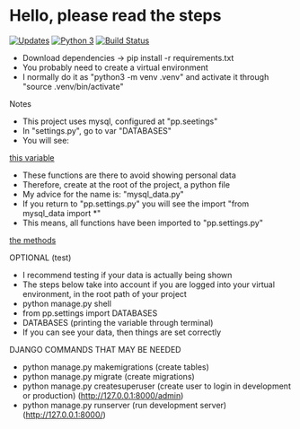 # Hello, please read the steps

[![Updates](https://pyup.io/repos/github/Lucas-far/attempt_api/shield.svg)](https://pyup.io/repos/github/Lucas-far/attempt_api/)
[![Python 3](https://pyup.io/repos/github/Lucas-far/attempt_api/python-3-shield.svg)](https://pyup.io/repos/github/Lucas-far/attempt_api/)
[![Build Status](https://travis-ci.org/Lucas-far/project_django_id_1.svg?branch=main)](https://travis-ci.org/Lucas-far/project_django_id_1)

- Download dependencies -> pip install -r requirements.txt
- You probably need to create a virtual environment
- I normally do it as "python3 -m venv .venv" and activate it through "source .venv/bin/activate"

Notes

- This project uses mysql, configured at "pp.seetings"
- In "settings.py", go to var "DATABASES"
- You will see:

[this variable](pa/static/images/databases.png)

- These functions are there to avoid showing personal data
- Therefore, create at the root of the project, a python file
- My advice for the name is: "mysql_data.py"
- If you return to "pp.settings.py" you will see the import "from mysql_data import *"
- This means, all functions have been imported to "pp.settings.py"

[the methods](pa/static/images/methods.png)

OPTIONAL (test)
- I recommend testing if your data is actually being shown 
- The steps below take into account if you are logged into your virtual environment, in the root path of your project
- python manage.py shell
- from pp.settings import DATABASES
- DATABASES (printing the variable through terminal)
- If you can see your data, then things are set correctly

DJANGO COMMANDS THAT MAY BE NEEDED
- python manage.py makemigrations (create tables)
- python manage.py migrate (create migrations)
- python manage.py createsuperuser (create user to login in development or production) (http://127.0.0.1:8000/admin)
- python manage.py runserver (run development server) (http://127.0.0.1:8000/)
